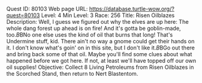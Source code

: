 Quest ID: 80103
Web page URL: https://database.turtle-wow.org/?quest=80103
Level: 4
Min Level: 3
Race: 256
Title: Risen Oilblazes
Description: Well, I guess we figured out why the elves are up here: The whole dang forest up ahead is on fire! And it's gotta be goblin-made, too.$B$BNo one else uses the kind of oil that burns that long! That's Undermine stuff, kid. There ain't no way a gnome could get their hands on it. I don't know what's goin' on in this site, but I don't like it.$B$BGo out there and bring back some of that oil. Maybe you'll find some clues about what happened before we got here. If not, at least we'll have topped off our own oil supplies!
Objective: Collect 8 Living Petroleums from Risen Oilblazes in the Scorched Stand, then return to Nert Blastentom.
